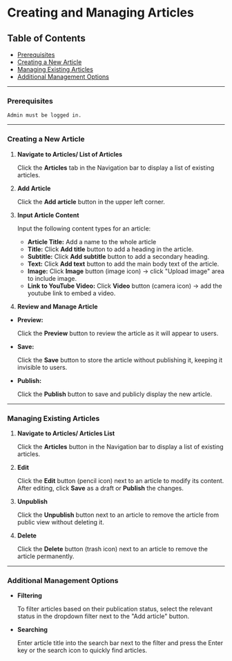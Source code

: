 # Creating and Managing Articles

## Table of Contents

- [Prerequisites](#prerequisites)
- [Creating a New Article](#creating-a-new-article)
- [Managing Existing Articles](#managing-existing-articles)
- [Additional Management Options](#additional-management-options)
***
### Prerequisites

`Admin must be logged in.`
***
### Creating a New Article

1. **Navigate to Articles/ List of Articles**

    Click the **Articles** tab in the Navigation bar to display a list of existing articles.

2. **Add Article**

    Click the **Add article** button in the upper left corner.

3. **Input Article Content**

    Input the following content types for an article:

    - **Article Title:** Add a name to the whole article
    - **Title:** Click **Add title** button to add a heading in the article.
    - **Subtitle:** Click **Add subtitle** button to add a secondary heading.
    - **Text:** Click **Add text** button to add the main body text of the article.
    - **Image:** Click **Image** button (image icon) -> click "Upload image" area to include image.
    - **Link to YouTube Video:** Click **Video** button (camera icon) -> add the youtube link to embed a video.

4. **Review and Manage Article**

-  **Preview:**

   Click the **Preview** button to review the article as it will appear to users.

- **Save:**

    Click the **Save** button to store the article without publishing it, keeping it invisible to users.

- **Publish:**

    Click the **Publish** button to save and publicly display the new article.

***

### Managing Existing Articles

1. **Navigate to Articles/ Articles List**

    Click the **Articles** button in the Navigation bar to display a list of existing articles.

2. **Edit**

    Click the **Edit** button (pencil icon) next to an article to modify its content. After editing, click **Save** as a draft or **Publish** the changes.

3. **Unpublish**

    Click the **Unpublish** button next to an article to remove the article from public view without deleting it.

4. **Delete**

    Click the **Delete** button (trash icon) next to an article to remove the article permanently.

***

### Additional Management Options

- **Filtering**

  To filter articles based on their publication status, select the relevant status in the dropdown filter next to the "Add article" button.

- **Searching**

  Enter article title into the search bar next to the filter and press the Enter key or the search icon to quickly find articles.
